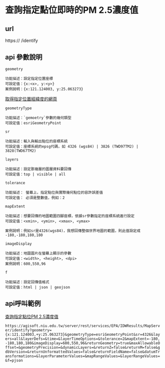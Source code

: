 # 查詢指定點位即時的PM 2.5濃度值

## url 

https:// <mapservice-url>/identify

## api 參數說明

`geometry`

```
功能描述：設定指定位置座標
可設定值：{x:<x>, y:<y>}
案例說明：{x:121.124003, y:25.063273}
```
[取得指定位置經緯度的網頁](http://www.arcgis.com/home/webmap/viewer.html)

`geometryType`

```
功能描述：`gemoetry`參數的幾何類型
可設定值：esriGeometryPoint
```

`sr`

```
功能描述：輸入與輸出點位的座標系統
可設定值：座標系統的epsg代碼，如 4326 (wgs84) | 3826 (TWD97TM2) | 3828(TWD67TM2)
```

`layers`

```
功能描述：設定那幾層的圖層資料要回傳
可設定值：top | visible | all
```

`tolerance`

```
功能描述： 螢幕上，指定點位與實際幾何點位的容許誤差值
可設定值： 必須是整數值，例如：2
```

`mapExtent`

```
功能描述：想要回傳的地圖範圍四腳座標，依據sr參數指定的座標系統進行設定
可設定值：<xmin>, <ymin>, <xmax>, <ymax>

案例說明：例如sr是4326(wgs84)，我想回傳整個世界地圖的範圍，則此值設定成 -180,-180,180,180
```

`imageDisplay`

```
功能描述：地圖圖片在螢幕上顯示的參數
可設定值：<width>, <height>, <dpi>
案例說明：600,550,96
```

`f`

```
功能描述：設定回傳值格式
可設定值：html | json | geojson
```

## api呼叫範例

[查詢指定點位PM 2.5濃度值](https://agisoft.niu.edu.tw/server/rest/services/EPA/IDWResults/MapServer/identify?geometry={x:121.124003,+y:25.063273}&geometryType=esriGeometryPoint&sr=4326&layers=all&layerDefs=&time=&layerTimeOptions=&tolerance=2&mapExtent=-180,-180,180,180&imageDisplay=600,550,96&returnGeometry=true&maxAllowableOffset=&geometryPrecision=&dynamicLayers=&returnZ=false&returnM=false&gdbVersion=&returnUnformattedValues=false&returnFieldName=false&datumTransformations=&layerParameterValues=&mapRangeValues=&layerRangeValues=&f=html)

`https://agisoft.niu.edu.tw/server/rest/services/EPA/IDWResults/MapServer/identify?geometry={x:121.124003,+y:25.063273}&geometryType=esriGeometryPoint&sr=4326&layers=all&layerDefs=&time=&layerTimeOptions=&tolerance=2&mapExtent=-180,-180,180,180&imageDisplay=600,550,96&returnGeometry=true&maxAllowableOffset=&geometryPrecision=&dynamicLayers=&returnZ=false&returnM=false&gdbVersion=&returnUnformattedValues=false&returnFieldName=false&datumTransformations=&layerParameterValues=&mapRangeValues=&layerRangeValues=&f=pjson`